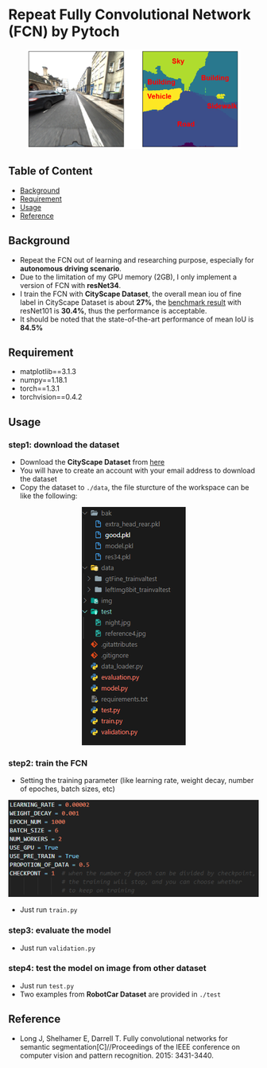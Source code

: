 # Repeat Fully Convolutional Network (FCN) by Pytoch
<div align=center>
<img width="" height="200" src="https://github.com/HoEmpire/semantic-segmentation-for-novice/raw/master/img/example.png"/>
</div>

## Table of Content
- [Background](#Background)
- [Requirement](#Requirement) 
- [Usage](#Usage) 
- [Reference](#Reference) 

## Background
- Repeat the FCN out of learning and researching purpose, especially for **autonomous driving scenario**.
- Due to the limitation of my GPU memory (2GB), I only implement a version of FCN with **resNet34**.
- I train the FCN with **CityScape Dataset**, the overall mean iou of fine label in CityScape Dataset is about **27%**, the [benchmark result](https://www.cityscapes-dataset.com/benchmarks/#pixel-level-results) with resNet101 is **30.4%**, thus the performance is acceptable.
- It should be noted that the state-of-the-art performance of mean IoU is **84.5%**

## Requirement
- matplotlib==3.1.3
- numpy==1.18.1
- torch==1.3.1
- torchvision==0.4.2

## Usage
### step1: download the dataset
- Download the **CityScape Dataset** from [here](https://www.cityscapes-dataset.com/login/)
- You will have to create an account with your email address to download the dataset 
- Copy the dataset to ```./data```, the file sturcture of the workspace can be like the following:
<div align=center>
<img width="" height="" src="https://github.com/HoEmpire/semantic-segmentation-for-novice/raw/master/img/file structure.png"/>
</div>

### step2: train the FCN
- Setting the training parameter (like learning rate, weight decay, number of epoches, batch sizes, etc)
<div align=center>
<img width="" height="" src="https://github.com/HoEmpire/semantic-segmentation-for-novice/raw/master/img/parameter.png"/>
</div>

- Just run ```train.py```

### step3: evaluate the model
- Just run ```validation.py```

### step4: test the model on image from other dataset
- Just run ```test.py```
- Two examples from **RobotCar Dataset** are provided in ```./test```

## Reference
- Long J, Shelhamer E, Darrell T. Fully convolutional networks for semantic segmentation[C]//Proceedings of the IEEE conference on computer vision and pattern recognition. 2015: 3431-3440.

